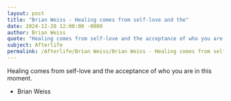 ```yaml
---
layout: post
title: "Brian Weiss - Healing comes from self-love and the"
date: 2024-12-28 12:00:00 -0000
author: Brian Weiss
quote: "Healing comes from self-love and the acceptance of who you are in this moment."
subject: Afterlife
permalink: /Afterlife/Brian Weiss/Brian Weiss - Healing comes from self-love and the
---
```


Healing comes from self-love and the acceptance of who you are in this moment.

- Brian Weiss

